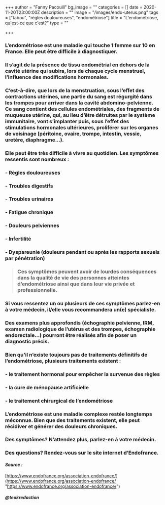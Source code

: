 +++
author = "Fanny Pacouill"
bg_image = ""
categories = []
date = 2020-11-20T23:00:00Z
description = ""
image = "/images/endo-uterus.png"
tags = ["tabou", "règles douloureuses", "endométriose"]
title = "L'endométriose, qu'est-ce que c'est?"
type = ""

+++
### L’endométriose est une maladie qui touche 1 femme sur 10 en France. Elle peut être difficile à diagnostiquer.

### Il s’agit de la présence de tissu endométrial en dehors de la cavité utérine qui subira, lors de chaque cycle menstruel, l’influence des modifications hormonales.

### C’est-à-dire, que lors de la menstruation, sous l’effet des contractions utérines, une partie du sang est régurgité dans les trompes pour arriver dans la cavité abdomino-pelvienne. Ce sang contient des cellules endométriales, des fragments de muqueuse utérine, qui, au lieu d’être détruites par le système immunitaire, vont s’implanter puis, sous l’effet des stimulations hormonales ultérieures, proliférer sur les organes de voisinage (péritoine, ovaire, trompe, intestin, vessie, uretère, diaphragme…).

### Elle peut être très difficile à vivre au quotidien. Les symptômes ressentis sont nombreux :

### - Règles douloureuses

### - Troubles digestifs

### - Troubles urinaires

### - Fatigue chronique

### - Douleurs pelviennes

### - Infertilité

### - Dyspareunie (douleurs pendant ou après les rapports sexuels par pénétration)

> ### Ces symptômes peuvent avoir de lourdes conséquences dans la qualité de vie des personnes atteintes d’endométriose ainsi que dans leur vie privée et professionnelle.

### Si vous ressentez un ou plusieurs de ces symptômes parlez-en à votre médecin, il/elle vous recommandera un(e) spécialiste.

### Des examens plus approfondis (échographie pelvienne, IRM, examen radiologique de l’utérus et des trompes, échographie endorectale…) pourront être réalisés afin de poser un diagnostic précis.

### Bien qu’il n’existe toujours pas de traitements définitifs de l’endométriose, plusieurs traitements existent :

### - le traitement hormonal pour empêcher la survenue des règles

### - la cure de ménopause artificielle

### - le traitement chirurgical de l’endométriose

### L’endométriose est une maladie complexe restée longtemps méconnue. Bien que des traitements existent, elle peut récidiver et générer des douleurs chroniques.

### **Des symptômes?** N’attendez plus, parlez-en à votre médecin.

### **Des questions?** Rendez-vous sur le site internet d’**Endofrance**.

#### _Source :_

[https://www.endofrance.org/association-endofrance/](https://www.endofrance.org/association-endofrance/ "https://www.endofrance.org/association-endofrance/")

##### _@teokredaction_